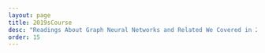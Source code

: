 ```yaml
---
layout: page
title: 2019sCourse
desc: "Readings About Graph Neural Networks and Related We Covered in 2019 Spring Course"
order: 15
---
```


